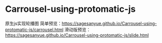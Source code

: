 # Carrousel-using-protomatic-js
原生js实现轮播图
简单预览：https://sagesanyue.github.io/Carrousel-using-protomatic-js/carrousel.html
滑动版预览：https://sagesanyue.github.io/Carrousel-using-protomatic-js/slide.html
